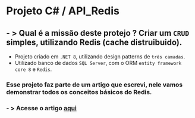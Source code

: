 # Projeto C# / API_Redis

## - >  Qual é a missão deste protejo ? Criar um `CRUD` simples, utilizando Redis (cache distruibuido).

- Projeto criado em `.NET 8`, utilizando design patterns de `três camadas`.
- Utilizado banco de dados `SQL Server`, com o ORM `entity framework core 8` e `Redis`.

### Esse projeto faz parte de um artigo que escrevi, nele vamos demonstrar todos os conceitos básicos do Redis.
### - >  Acesse o artigo [aqui](https://www.linkedin.com/pulse/redis-cache-distribu%C3%ADdo-com-net-diego-rocha-jabsf/)
